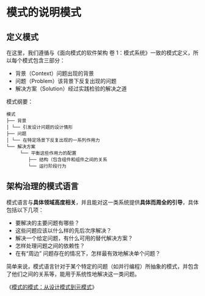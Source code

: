 # 模式的说明模式

## 定义模式

在这里，我们遵循与《面向模式的软件架构 卷 1：模式系统》一致的模式定义，所以每个模式包含三部分：

- 背景（Context）问题出现的背景
- 问题（Problem）该背景下反复出现的问题
- 解决方案（Solution）经过实践检验的解决之道 

模式纲要：

```
模式
├── 背景
│ └── 引发设计问题的设计情形
├── 问题
│ └── 在特定场景下反复出现的一系列作用力
└── 解决方案 
     └── 平衡这些作用力的配置
        ├── 结构（包含组件和组件之间的关系
        └── 运行阶段行为
```

## 架构治理的模式语言

模式语言与**具体领域高度相关**，并且能对这一类系统提供**具体而周全的引导**，具体包括以下几项：

*   要解决的主要问题有哪些？
*   这些问题应该以什么样的先后次序解决？
*   解决一个给定问题，有什么可用的替代解决方案？
*   怎样处理问题之间的依赖性？
*   在有“周边” 问题存在的情况下，怎样最有效地解决单个问题？

简单来说，模式语言针对于某个特定的问题（如并行编程）所抽象的模式，并包含了他们之间的关系等，能用于系统性地解决这一类问题。

《[模式的模式：从设计模式到元模式](https://www.phodal.com/blog/patterns-of-patterns-meta-pattern/)》


